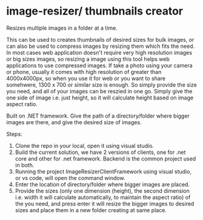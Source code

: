 # image-resizer/ thumbnails creator

Resizes multiple images in a folder at a time. 

This can be used to creates thumbnails of desired sizes for bulk images, or can also be used to compress images by resizing them which fits the need. In most cases web application doesn't require very high resolution images or big sizes images, so resizing a image using this tool helps web applications to use compressed images.
If take a photo using your camera or phone, usually it comes with high resolution of greater than 4000x4000px, so when you use it for web or you want to share somehwere, 1300 x 700 or similar size is enough. So simply provide the size you need, and all of your images can be reszied in one go. Simply give the one side of image i.e. just height, so it will calculate height based on image aspect ratio.

Built on .NET framework. 
Give the path of a directory/folder where bigger images are there, and give the desired size of images.

Steps:
1. Clone the repo in your local, open it using visual studio.
2. Build the current solution, we have 2 versions of clients, one for .net core and other for .net framework. Backend is the common project used in both.
3. Running the project ImageResizerClientFramework using visual studio, or vs code, will open the command window.
4. Enter the location of directory/folder where bigger images are placed.
5. Provide the sizes (only one dimension (height), the second dimension i.e. width it will calculate automatically, to maintain the aspect ratio) of the you need, and press enter it will resize the bigger images to desired sizes and place them in a new folder creating at same place.
